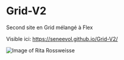 # Grid-V2
Second site en Grid mélangé à Flex

Visible ici: https://seneevol.github.io/Grid-V2/

![Image of Rita Rossweisse](https://seneevol.github.io/Grid-V2//assets/images/RitaBack.jpg)
